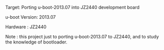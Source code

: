 Target: Porting u-boot-2013.07 into JZ2440 development board

u-boot Version: 2013.07

Hardware      : JZ2440


Note          : this project just to porting u-boot-2013.07 to JZ2440,
                and to study the knowledge of bootloader.
